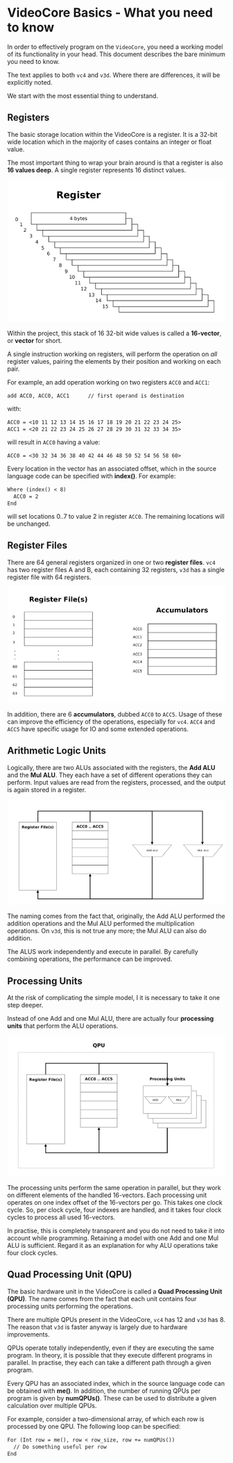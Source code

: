 # VideoCore Basics - What you need to know

In order to effectively program on the `VideoCore`, you need a working model of its functionality
in your head. This document describes the bare minimum you need to know.

The text applies to both `vc4` and `v3d`. Where there are differences, it will be explicitly noted.

We start with the most essential thing to understand.


## Registers

The basic storage location within the VideoCore is a register. It is a 32-bit wide location which
in the majority of cases contains an integer or float value.

The most important thing to wrap your brain around is that a register is also **16 values deep**.
A single register represents 16 distinct values.

![Register](./images/basics/register.png)

Within the project, this stack of 16 32-bit wide values is called a **16-vector**, or **vector** for short.

A single instruction working on registers, will perform the operation on *all* register values, pairing
the elements by their position and working on each pair.

For example, an add operation working on two registers `ACC0` and `ACC1`:

    add ACC0, ACC0, ACC1      // first operand is destination
	
with:

    ACC0 = <10 11 12 13 14 15 16 17 18 19 20 21 22 23 24 25>
	ACC1 = <20 21 22 23 24 25 26 27 28 29 30 31 32 33 34 35>

will result in `ACC0` having a value:

    ACC0 = <30 32 34 36 38 40 42 44 46 48 50 52 54 56 58 60>

Every location in the vector has an associated offset, which in the source language code can be
specified with **index()**. For example:

    Where (index() < 8)
      ACC0 = 2
    End
   
will set locations 0..7 to value 2 in register `ACC0`. The remaining locations will be unchanged.


## Register Files

There are 64 general registers organized in one or two **register files**. `vc4` has two register files
A and B, each containing 32 registers, `v3d` has a single register file with 64 registers.


![Register File(s) and accumulators](./images/basics/registers.png)

In addition, there are 6 **accumulators**, dubbed `ACC0` to `ACC5`. Usage of these can improve the
efficiency of the operations, especially for `vc4`. `ACC4` and `ACC5` have specific usage for IO and
some extended operations.


## Arithmetic Logic Units

Logically, there are two ALUs associated with the registers, the **Add ALU** and the **Mul ALU**.
They each have a set of different operations they can perform.
Input values are read from the registers, processed, and the output is again stored in a register.

![Arithmetic Logic Units](./images/basics/alus.png)

The naming comes from the fact that, originally, the Add ALU
performed the addition operations and the Mul ALU performed the multiplication operations.
On `v3d`, this is not true any more; the Mul ALU can also do addition.

The ALUS work independently and execute in parallel. By carefully combining operations,
the performance can be improved.


## Processing Units

At the risk of complicating the simple model, I it is necessary to take it one step deeper.

Instead of one Add and one Mul ALU, there are actually four **processing units** that perform the ALU operations.

![Arithmetic Logic Units](./images/basics/processing_units.png)

The processing units perform the same operation in parallel, but they work on different elements of the handled 16-vectors.
Each processing unit operates on one index offset of the 16-vectors per go. This takes one clock cycle.
So, per clock cycle, four indexes are handled, and it takes four clock cycles to process all used 16-vectors.

In practise, this is completely transparent and you do not need to take it into account while programming. Retaining a model
with one Add and one Mul ALU is sufficient. Regard it as an explanation for why ALU operations take four clock cycles.


## Quad Processing Unit (QPU)

The basic hardware unit in the VideoCore is called a **Quad Processing Unit (QPU)**.
The name comes from the fact that each unit contains four processing units performing the operations.

There are multiple QPUs present in the VideoCore, `vc4` has 12 and `v3d` has 8.
The reason that `v3d` is faster anyway is largely due to hardware improvements.

QPUs operate totally independently, even if they are executing the same program.
In theory, it is possible that they execute different programs in parallel.
In practise, they each can take a different path through a given program.

Every QPU has an associated index, which in the source language code can be
obtained with **me()**. In addition, the number of running QPUs per program is given by **numQPUs()**.
These can be used to distribute a given calculation over multiple QPUs.

For example, consider a two-dimensional array, of which each row is processed by one QPU.
The following loop can be specified:

    For (Int row = me(), row < row_size, row += numQPUs())
	  // Do something useful per row
	End

